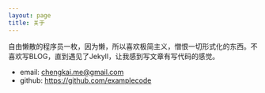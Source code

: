 ```yaml
---
layout: page
title: 关于
---
```



自由懒散的程序员一枚，因为懒，所以喜欢极简主义，憎恨一切形式化的东西。不喜欢写BLOG，直到遇见了Jekyll，让我感到写文章有写代码的感觉。


* email: <a href="mailto:mailto:">chengkai.me@gmail.com</a>
* github: <a href="https://github.com/examplecode">https://github.com/examplecode</a>



